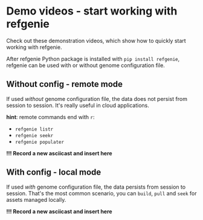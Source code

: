 # Demo videos - start working with refgenie

Check out these demonstration videos, which show how to quickly start working with refgenie. 

After refgenie Python package is installed with `pip install refgenie`, refgenie can be used with or without genome configuration file. 

## Without config - remote mode

If used *without* genome configuration file, the data does not persist from session to session. It's really useful in cloud applications.

**hint**: remote commands end with `r`:

- `refgenie listr`
- `refgenie seekr`
- `refgenie populater`

**!!! Record a new asciicast and insert here** 

<script id="asciicast-370411" src="https://asciinema.org/a/370411.js" async></script>

## With config - local mode

If used *with* genome configuration file, the data persists from session to session. That's the most common scenario, you can `build`, `pull` and `seek` for assets managed locally.

**!!! Record a new asciicast and insert here** 

<script id="asciicast-370411" src="https://asciinema.org/a/370411.js" async></script>